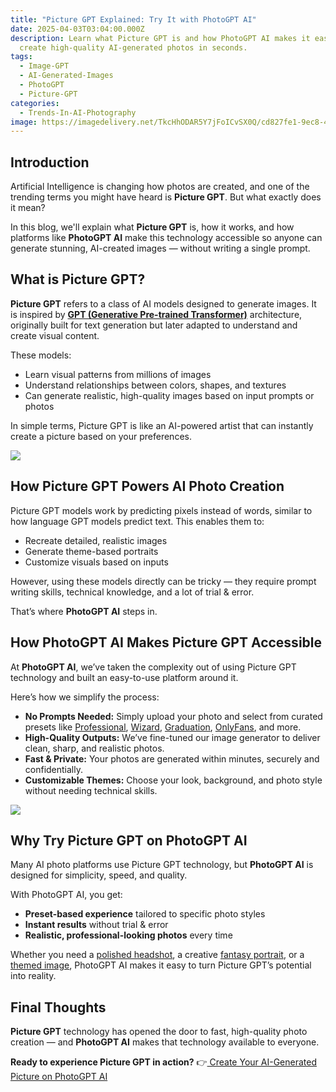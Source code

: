 ```yaml
---
title: "Picture GPT Explained: Try It with PhotoGPT AI"
date: 2025-04-03T03:04:00.000Z
description: Learn what Picture GPT is and how PhotoGPT AI makes it easy to
  create high-quality AI-generated photos in seconds.
tags:
  - Image-GPT
  - AI-Generated-Images
  - PhotoGPT
  - Picture-GPT
categories:
  - Trends-In-AI-Photography
image: https://imagedelivery.net/TkcHhODAR5Y7jFoICvSX0Q/cd827fe1-9ec8-4c10-dccc-d02b66b49600/q=100
---
```

## **Introduction**

Artificial Intelligence is changing how photos are created, and one of the trending terms you might have heard is **Picture GPT**. But what exactly does it mean?

In this blog, we'll explain what **Picture GPT** is, how it works, and how platforms like **PhotoGPT AI** make this technology accessible so anyone can generate stunning, AI-created images — without writing a single prompt.

## **What is Picture GPT?**

**Picture GPT** refers to a class of AI models designed to generate images. It is inspired by **[GPT (Generative Pre-trained Transformer)](https://www.ibm.com/think/topics/gpt)** architecture, originally built for text generation but later adapted to understand and create visual content.

These models:

* Learn visual patterns from millions of images
* Understand relationships between colors, shapes, and textures
* Can generate realistic, high-quality images based on input prompts or photos

In simple terms, Picture GPT is like an AI-powered artist that can instantly create a picture based on your preferences.

![](https://imagedelivery.net/TkcHhODAR5Y7jFoICvSX0Q/2febb42b-f3ca-4868-c32d-b33075283700/q=100)

## **How Picture GPT Powers AI Photo Creation**

Picture GPT models work by predicting pixels instead of words, similar to how language GPT models predict text. This enables them to:

* Recreate detailed, realistic images
* Generate theme-based portraits
* Customize visuals based on inputs

However, using these models directly can be tricky — they require prompt writing skills, technical knowledge, and a lot of trial & error.

That’s where **PhotoGPT AI** steps in.

## **How PhotoGPT AI Makes Picture GPT Accessible**

At **PhotoGPT AI**, we’ve taken the complexity out of using Picture GPT technology and built an easy-to-use platform around it.

Here’s how we simplify the process: 

* **No Prompts Needed:** Simply upload your photo and select from curated presets like [Professional](https://www.photogptai.com/presets/professional), [Wizard](https://www.photogptai.com/presets/wizard), [Graduation](https://www.photogptai.com/presets/graduation), [OnlyFans](https://www.photogptai.com/presets/onlyfans), and more.
* **High-Quality Outputs:** We’ve fine-tuned our image generator to deliver clean, sharp, and realistic photos.
* **Fast & Private:** Your photos are generated within minutes, securely and confidentially.
* **Customizable Themes:** Choose your look, background, and photo style without needing technical skills.

![](https://imagedelivery.net/TkcHhODAR5Y7jFoICvSX0Q/160ebb19-8e97-4aaf-4f55-9e2f707eaf00/q=100)

## **Why Try Picture GPT on PhotoGPT AI**

Many AI photo platforms use Picture GPT technology, but **PhotoGPT AI** is designed for simplicity, speed, and quality.

With PhotoGPT AI, you get:

* **Preset-based experience** tailored to specific photo styles
* **Instant results** without trial & error
* **Realistic, professional-looking photos** every time

Whether you need a [polished headshot](https://www.photogptai.com/presets/professional), a creative [fantasy portrait](https://www.photogptai.com/presets/studio_ghibli), or a [themed image](https://www.photogptai.com/presets/met_gala), PhotoGPT AI makes it easy to turn Picture GPT’s potential into reality.

## **Final Thoughts**

**Picture GPT** technology has opened the door to fast, high-quality photo creation — and **PhotoGPT AI** makes that technology available to everyone.

**Ready to experience Picture GPT in action?**
 👉[ Create Your AI-Generated Picture on PhotoGPT AI](https://www.photogptai.com/)
